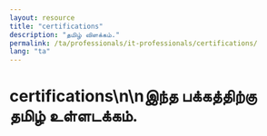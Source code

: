 ```yaml
---
layout: resource
title: "certifications"
description: "தமிழ் விளக்கம்."
permalink: /ta/professionals/it-professionals/certifications/
lang: "ta"
---
```


# certifications\n\nஇந்த பக்கத்திற்கு தமிழ் உள்ளடக்கம்.
